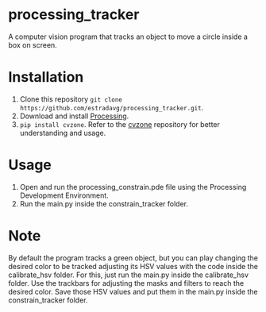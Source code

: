 # processing_tracker
A computer vision program that tracks an object to move a circle inside a box on screen.

# Installation
1. Clone this repository `git clone https://github.com/estradavg/processing_tracker.git`.
2. Download and install [Processing](https://processing.org/download).
3. `pip install cvzone`. Refer to the [cvzone](https://github.com/cvzone/cvzone) repository for better understanding and usage.

# Usage
1. Open and run the processing_constrain.pde file using the Processing Development Environment.
2. Run the main.py inside the constrain_tracker folder.

# Note
By default the program tracks a green object, but you can play changing the desired color to be tracked adjusting its HSV values with the code inside the calibrate_hsv folder. For this, just run the main.py inside the calibrate_hsv folder. Use the trackbars for adjusting the masks and filters to reach the desired color. Save those HSV values and put them in the main.py inside the constrain_tracker folder.
